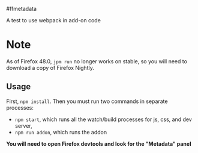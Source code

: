 #ffmetadata

A test to use webpack in add-on code

# Note

As of Firefox 48.0, `jpm run` no longer works on stable, so you will need to download a copy of Firefox Nightly.

## Usage

First, `npm install`. Then you must run two commands in separate processes:

- `npm start`, which runs all the watch/build processes for js, css, and dev server,
- `npm run addon`, which runs the addon

**You will need to open Firefox devtools and look for the "Metadata" panel**
